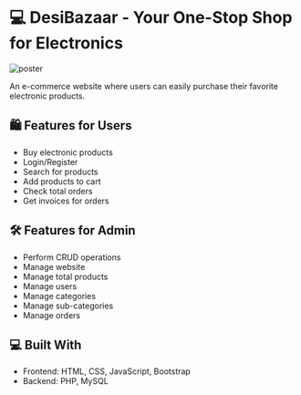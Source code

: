 # 💻 DesiBazaar - Your One-Stop Shop for Electronics

![poster](https://github.com/tushar2658/DesiBazaar-E-Commerce-Website/assets/126715501/f38f837f-58e1-4486-95e7-5ecca17134d6)

An e-commerce website where users can easily purchase their favorite electronic products. 

## 🛍️ Features for Users
- Buy electronic products
- Login/Register
- Search for products
- Add products to cart
- Check total orders
- Get invoices for orders

## 🛠️ Features for Admin
- Perform CRUD operations
- Manage website
- Manage total products
- Manage users
- Manage categories
- Manage sub-categories
- Manage orders

## 💻 Built With
- Frontend: HTML, CSS, JavaScript, Bootstrap
- Backend: PHP, MySQL

